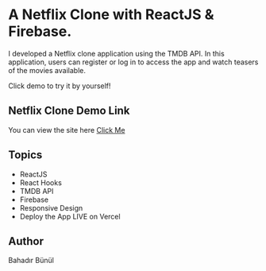 # A Netflix Clone with ReactJS & Firebase.

I developed a Netflix clone application using the TMDB API. In this application, users can register or log in to access the app and watch teasers of the movies available.

Click demo to try it by yourself!

## Netflix Clone Demo Link

You can view the site here
[Click Me](https://netflix-clone-six-puce.vercel.app/)

## Topics

- ReactJS
- React Hooks
- TMDB API
- Firebase
- Responsive Design
- Deploy the App LIVE on Vercel

## Author

Bahadır Bünül
